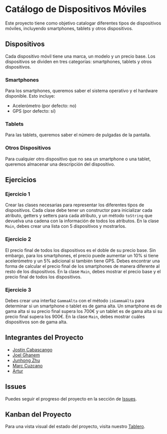 # Catálogo de Dispositivos Móviles

Este proyecto tiene como objetivo catalogar diferentes tipos de dispositivos móviles, incluyendo smartphones, tablets y otros dispositivos.

## Dispositivos

Cada dispositivo móvil tiene una marca, un modelo y un precio base. Los dispositivos se dividen en tres categorías: smartphones, tablets y otros dispositivos.

### Smartphones

Para los smartphones, queremos saber el sistema operativo y el hardware disponible. Esto incluye:

- Acelerómetro (por defecto: no)
- GPS (por defecto: sí)

### Tablets

Para las tablets, queremos saber el número de pulgadas de la pantalla.

### Otros Dispositivos

Para cualquier otro dispositivo que no sea un smartphone o una tablet, queremos almacenar una descripción del dispositivo.

## Ejercicios

### Ejercicio 1

Crear las clases necesarias para representar los diferentes tipos de dispositivos. Cada clase debe tener un constructor para inicializar cada atributo, getters y setters para cada atributo, y un método `toString` que devuelva una cadena con la información de todos los atributos. En la clase `Main`, debes crear una lista con 5 dispositivos y mostrarlos.

### Ejercicio 2

El precio final de todos los dispositivos es el doble de su precio base. Sin embargo, para los smartphones, el precio puede aumentar un 10% si tiene acelerómetro y un 5% adicional si también tiene GPS. Debes encontrar una forma de calcular el precio final de los smartphones de manera diferente al resto de los dispositivos. En la clase `Main`, debes mostrar el precio base y el precio final de todos los dispositivos.

### Ejercicio 3

Debes crear una interfaz `GammaAlta` con el método `isGammaAlta` para determinar si un smartphone o tablet es de gama alta. Un smartphone es de gama alta si su precio final supera los 700€ y un tablet es de gama alta si su precio final supera los 900€. En la clase `Main`, debes mostrar cuáles dispositivos son de gama alta.

## Integrantes del Proyecto

- [Jostin Cabascango](https://github.com/JostinCabascango)
- [Joel Ghanem](https://github.com/JoelGhanemITICBCN)
- [Junhong Zhu](https://github.com/JunhongITIBCN)
- [Marc Cuzcano](https://github.com/Markis24)
- [Artur](https://github.com/Arturznak)


## Issues

Puedes seguir el progreso del proyecto en la sección de [Issues](https://github.com/JostinCabascango/ProyectoRepasJava/issues).

## Kanban del Proyecto

Para una vista visual del estado del proyecto, visita nuestro [Tablero](https://github.com/users/JostinCabascango/projects/2).


